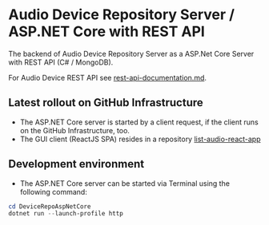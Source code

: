 # Audio Device Repository Server / ASP.NET Core with REST API

The backend of Audio Device Repository Server as a ASP.Net Core Server with REST API (C# / MongoDB).

For Audio Device REST API see [rest-api-documentation.md](DeviceRepoAspNetCore/rest-api-documentation.md).

## Latest rollout on GitHub Infrastructure

- The ASP.NET Core server is started by a client request, if the client runs on the GitHub Infrastructure, too.
- The GUI client (ReactJS SPA) resides in a repository [list-audio-react-app](https://github.com/eduarddanziger/list-audio-react-app/)

## Development environment

- The ASP.NET Core server can be started via Terminal using the following command:

```powershell or bash
cd DeviceRepoAspNetCore
dotnet run --launch-profile http
```
